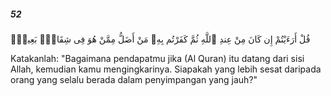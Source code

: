 ##### 52

<span class="ayah">قُلْ أَرَءَيْتُمْ إِن كَانَ مِنْ عِندِ ٱللَّهِ ثُمَّ كَفَرْتُم بِهِۦ مَنْ أَضَلُّ مِمَّنْ هُوَ فِى شِقَاقٍۭ بَعِيدٍۢ</span>

<span class="ayah_translation">Katakanlah: "Bagaimana pendapatmu jika (Al Quran) itu datang dari sisi Allah, kemudian kamu mengingkarinya. Siapakah yang lebih sesat daripada orang yang selalu berada dalam penyimpangan yang jauh?"</span>
